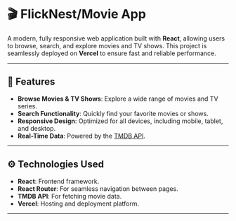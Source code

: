# 🎬 FlickNest/Movie App

A modern, fully responsive web application built with **React**, allowing users to browse, search, and explore movies and TV shows. This project is seamlessly deployed on **Vercel** to ensure fast and reliable performance.

---

## 🌟 Features

- **Browse Movies & TV Shows**: Explore a wide range of movies and TV series.
- **Search Functionality**: Quickly find your favorite movies or shows.
- **Responsive Design**: Optimized for all devices, including mobile, tablet, and desktop.
- **Real-Time Data**: Powered by the [TMDB API](https://www.themoviedb.org/).

---

## ⚙️ Technologies Used

- **React**: Frontend framework.
- **React Router**: For seamless navigation between pages.
- **TMDB API**: For fetching movie data.
- **Vercel**: Hosting and deployment platform.

---

